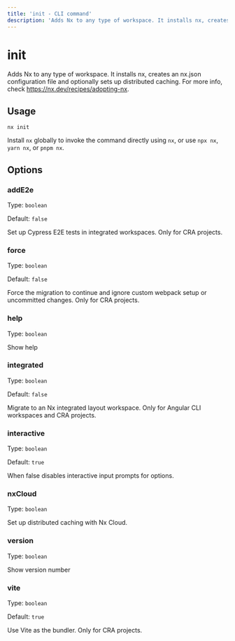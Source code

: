 ```yaml
---
title: 'init - CLI command'
description: 'Adds Nx to any type of workspace. It installs nx, creates an nx.json configuration file and optionally sets up distributed caching. For more info, check https://nx.dev/recipes/adopting-nx.'
---
```


# init

Adds Nx to any type of workspace. It installs nx, creates an nx.json configuration file and optionally sets up distributed caching. For more info, check https://nx.dev/recipes/adopting-nx.

## Usage

```shell
nx init
```

Install `nx` globally to invoke the command directly using `nx`, or use `npx nx`, `yarn nx`, or `pnpm nx`.

## Options

### addE2e

Type: `boolean`

Default: `false`

Set up Cypress E2E tests in integrated workspaces. Only for CRA projects.

### force

Type: `boolean`

Default: `false`

Force the migration to continue and ignore custom webpack setup or uncommitted changes. Only for CRA projects.

### help

Type: `boolean`

Show help

### integrated

Type: `boolean`

Default: `false`

Migrate to an Nx integrated layout workspace. Only for Angular CLI workspaces and CRA projects.

### interactive

Type: `boolean`

Default: `true`

When false disables interactive input prompts for options.

### nxCloud

Type: `boolean`

Set up distributed caching with Nx Cloud.

### version

Type: `boolean`

Show version number

### vite

Type: `boolean`

Default: `true`

Use Vite as the bundler. Only for CRA projects.
